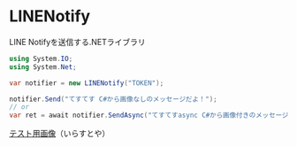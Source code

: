 # LINENotify

LINE Notifyを送信する.NETライブラリ

```csharp
using System.IO;
using System.Net;

var notifier = new LINENotify("TOKEN");

notifier.Send("てすてす C#から画像なしのメッセージだよ！");
// or
var ret = await notifier.SendAsync("てすてすasync C#から画像付きのメッセージだよ！", File.OpenRead("sample.png"));
```

[テスト用画像](https://www.irasutoya.com/2015/08/blog-post_937.html)（いらすとや）
